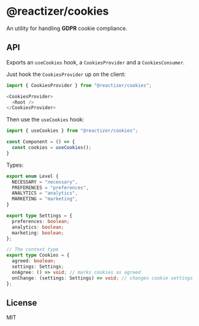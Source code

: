 # @reactizer/cookies

An utility for handling **GDPR** cookie compliance.

## API

Exports an `useCookies` hook, a `CookiesProvider` and a `CookiesConsumer`.

Just hook the `CookiesProvider` up on the client:

```typescript jsx
import { CookiesProvider } from "@reactizer/cookies";

<CookiesProvider>
  <Root />
</CookiesProvider>
```

Then use the `useCookies` hook:

```typescript
import { useCookies } from "@reactizer/cookies";

const Component = () => {
  const cookies = useCookies();
}
```

Types:

```typescript
export enum Level {
  NECESSARY = "necessary",
  PREFERENCES = "preferences",
  ANALYTICS = "analytics",
  MARKETING = "marketing",
}

export type Settings = {
  preferences: boolean;
  analytics: boolean;
  marketing: boolean;
};

// The context type
export type Cookies = {
  agreed: boolean;
  settings: Settings;
  onAgree: () => void; // marks cookies as agreed
  onChange: (settings: Settings) => void; // changes cookie settings
};
```

## License

MIT
